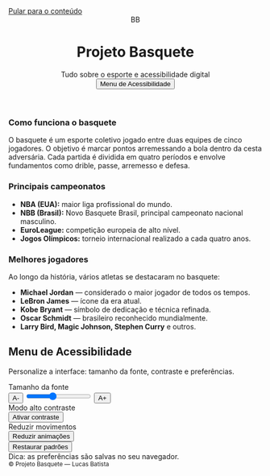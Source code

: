 <!doctype html>
<html lang="pt-BR">
<head>
  <meta charset="utf-8" />
  <meta name="viewport" content="width=device-width,initial-scale=1" />
  <title>Projeto Basquete — Acessibilidade</title>
  <link rel="stylesheet" href="style.css">
</head>
<body>
  <a class="skip-link" href="#main">Pular para o conteúdo</a>
  <header>
    <div class="brand">
      <div class="logo" aria-hidden="true">BB</div>
      <div>
        <h1>Projeto Basquete</h1>
        <div class="description">Tudo sobre o esporte e acessibilidade digital</div>
      </div>
    </div>
    <nav aria-label="Menu principal">
      <button class="btn" id="open-a11y" aria-haspopup="true" aria-controls="a11y-title">
        Menu de Acessibilidade
      </button>
    </nav>
  </header>

  <main id="main">
    <div class="grid">
      <section class="card">
        <div class="section">
          <h3>Como funciona o basquete</h3>
          <p>O basquete é um esporte coletivo jogado entre duas equipes de cinco jogadores. O objetivo é marcar pontos arremessando a bola dentro da cesta adversária. Cada partida é dividida em quatro períodos e envolve fundamentos como drible, passe, arremesso e defesa.</p>
        </div>
        <div class="section">
          <h3>Principais campeonatos</h3>
          <ul>
            <li><strong>NBA (EUA):</strong> maior liga profissional do mundo.</li>
            <li><strong>NBB (Brasil):</strong> Novo Basquete Brasil, principal campeonato nacional masculino.</li>
            <li><strong>EuroLeague:</strong> competição europeia de alto nível.</li>
            <li><strong>Jogos Olímpicos:</strong> torneio internacional realizado a cada quatro anos.</li>
          </ul>
        </div>
        <div class="section">
          <h3>Melhores jogadores</h3>
          <p>Ao longo da história, vários atletas se destacaram no basquete:</p>
          <ul>
            <li><strong>Michael Jordan</strong> — considerado o maior jogador de todos os tempos.</li>
            <li><strong>LeBron James</strong> — ícone da era atual.</li>
            <li><strong>Kobe Bryant</strong> — símbolo de dedicação e técnica refinada.</li>
            <li><strong>Oscar Schmidt</strong> — brasileiro reconhecido mundialmente.</li>
            <li><strong>Larry Bird, Magic Johnson, Stephen Curry</strong> e outros.</li>
          </ul>
        </div>
      </section>
      <aside class="card" aria-labelledby="a11y-title">
        <h2 id="a11y-title">Menu de Acessibilidade</h2>
        <div class="a11y">
          <p class="note">Personalize a interface: tamanho da fonte, contraste e preferências.</p>
          <div>
            <label for="font-size-range">Tamanho da fonte</label>
            <div class="controls">
              <button class="btn" id="decrease-font" aria-label="Diminuir fonte">A-</button>
              <input id="font-size-range" type="range" min="12" max="22" step="1" value="16" aria-valuemin="12" aria-valuemax="22" aria-valuenow="16">
              <button class="btn" id="increase-font" aria-label="Aumentar fonte">A+</button>
            </div>
          </div>
          <div>
            <label for="contrast-toggle">Modo alto contraste</label>
            <div class="controls">
              <button class="btn" id="toggle-contrast" aria-pressed="false">Ativar contraste</button>
            </div>
          </div>
          <div>
            <label for="motion-toggle">Reduzir movimentos</label>
            <div class="controls">
              <button class="btn" id="toggle-motion" aria-pressed="false">Reduzir animações</button>
            </div>
          </div>
          <div>
            <button class="btn" id="reset" aria-label="Restaurar padrões">Restaurar padrões</button>
          </div>
          <div class="tip">Dica: as preferências são salvas no seu navegador.</div>
        </div>
      </aside>
    </div>
  </main>

  <div class="aria-status" aria-live="polite" id="a11y-status"></div>

  <footer>
    <small>© Projeto Basquete — Lucas Batista</small>
  </footer>

  <script src="script.js"></script>
</body>
</html>
